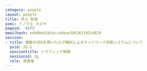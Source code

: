 ```yaml
---
category: people
layout: people
title: 井上 和哉
yomi: イノウエ カズヤ
pageid: '4173'
emailhash: e4b0bb91dcbcca9eae386261f031d820
session:
- title: 複数のIDSを用いたログ解析によるネットワーク診断システムについて
  psid: 2G-1
  sessiontitle: トラフィック制御
  sessionid: 2g
  role: 発表者
---
```

